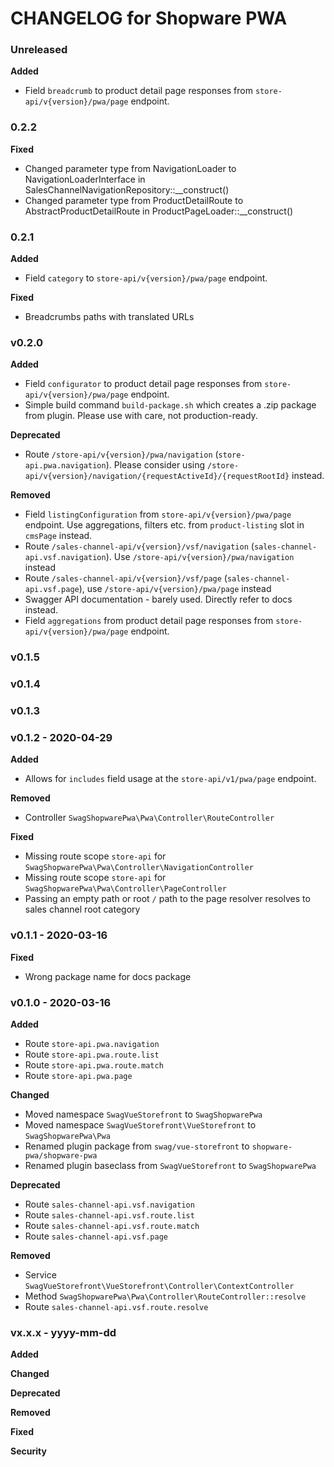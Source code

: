 CHANGELOG for Shopware PWA
===================

### Unreleased

**Added**

* Field `breadcrumb` to product detail page responses from `store-api/v{version}/pwa/page` endpoint.

### 0.2.2

**Fixed**

* Changed parameter type from NavigationLoader to NavigationLoaderInterface in SalesChannelNavigationRepository::__construct()
* Changed parameter type from ProductDetailRoute to AbstractProductDetailRoute in ProductPageLoader::__construct()

### 0.2.1

**Added**

* Field `category` to `store-api/v{version}/pwa/page` endpoint. 

**Fixed**

* Breadcrumbs paths with translated URLs

### v0.2.0

**Added**

* Field `configurator` to product detail page responses from `store-api/v{version}/pwa/page` endpoint.
* Simple build command `build-package.sh` which creates a .zip package from plugin. Please use with care, not production-ready.

**Deprecated**

* Route `/store-api/v{version}/pwa/navigation` (`store-api.pwa.navigation`). Please consider using `/store-api/v{version}/navigation/{requestActiveId}/{requestRootId}` instead.

**Removed**

* Field `listingConfiguration` from `store-api/v{version}/pwa/page` endpoint. Use aggregations, filters etc. from `product-listing` slot in `cmsPage` instead.
* Route `/sales-channel-api/v{version}/vsf/navigation` (`sales-channel-api.vsf.navigation`). Use `/store-api/v{version}/pwa/navigation` instead
* Route `/sales-channel-api/v{version}/vsf/page` (`sales-channel-api.vsf.page`), use `/store-api/v{version}/pwa/page` instead
* Swagger API documentation - barely used. Directly refer to docs instead.
* Field `aggregations` from product detail page responses from `store-api/v{version}/pwa/page` endpoint.

### v0.1.5

### v0.1.4

### v0.1.3

### v0.1.2 - 2020-04-29

**Added**

* Allows for `includes` field usage at the `store-api/v1/pwa/page` endpoint.

**Removed**

* Controller `SwagShopwarePwa\Pwa\Controller\RouteController`

**Fixed**

* Missing route scope `store-api` for `SwagShopwarePwa\Pwa\Controller\NavigationController`
* Missing route scope `store-api` for `SwagShopwarePwa\Pwa\Controller\PageController`
* Passing an empty path or root `/` path to the page resolver resolves to sales channel root category

### v0.1.1 - 2020-03-16

**Fixed**

* Wrong package name for docs package

### v0.1.0 - 2020-03-16

**Added**

* Route `store-api.pwa.navigation`
* Route `store-api.pwa.route.list`
* Route `store-api.pwa.route.match`
* Route `store-api.pwa.page`

**Changed**

* Moved namespace `SwagVueStorefront` to `SwagShopwarePwa`
* Moved namespace `SwagVueStorefront\VueStorefront` to `SwagShopwarePwa\Pwa`
* Renamed plugin package from `swag/vue-storefront` to `shopware-pwa/shopware-pwa`
* Renamed plugin baseclass from `SwagVueStorefront` to `SwagShopwarePwa`

**Deprecated**

* Route `sales-channel-api.vsf.navigation`
* Route `sales-channel-api.vsf.route.list`
* Route `sales-channel-api.vsf.route.match`
* Route `sales-channel-api.vsf.page`
 
**Removed**

* Service `SwagVueStorefront\VueStorefront\Controller\ContextController`
* Method `SwagShopwarePwa\Pwa\Controller\RouteController::resolve`
* Route `sales-channel-api.vsf.route.resolve`

### vx.x.x - yyyy-mm-dd

**Added**

**Changed**

**Deprecated**

**Removed**

**Fixed**

**Security**
